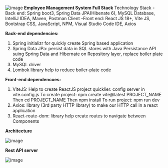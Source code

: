 ![image](https://github.com/user-attachments/assets/ff83e0c3-9908-470a-8ad6-970427787624)
**Employee Management System Full Stack**
Technology Stack 
-Back end: Spring boot3, Spring Data JPA(Hibenate 6), MySQL Database, IntelliJ IDEA, Maven, Postman Client
-Front end: React JS 18+, Vite JS, Bootstrap CSS, JavaScript, NPM, Visual Studio Code IDE, Axios

**Back-end dependencies:**
1. Spring initializr for quickly create Spring based application
2. Spring Data JPa: persist data  in SQL stores with Java Persistance API suing Spring Data and Hibernate on Repository layer, replace boiler plate code
3. MySQL driver
4. Lombok library help to reduce boiler-plate code

**Front-end dependencoes:**
1. ViteJS: Help to create ReactJS project quicklier. config server in vite.config.js
   To create project: npm create vite@latest PROJECT_NAME
   Then cd PROJECT_NAME
   Then npm install
   To run project: npm run dev
3. Axios: library (3rd party HTTP library) to make our HTTP call in a react application
4. React-route-dom: library help create routes to navigate between Components

**Architecture**

![image](https://github.com/user-attachments/assets/b8a009ab-ead4-4ccf-be45-595c137ff882)


**Rest API server**

![image](https://github.com/user-attachments/assets/20971147-c2cb-4d8c-b1dd-ef95883aea07)

